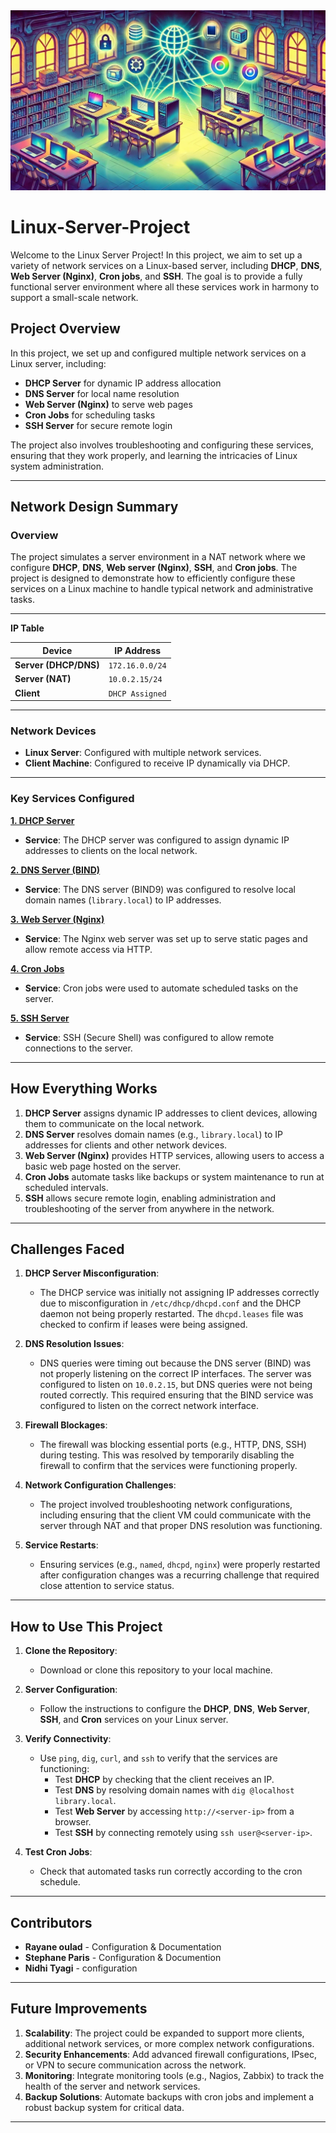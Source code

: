 <img src="assets/Dalibrary.webp">

# Linux-Server-Project

Welcome to the Linux Server Project! In this project, we aim to set up a variety of network services on a Linux-based server, including **DHCP**, **DNS**, **Web Server (Nginx)**, **Cron jobs**, and **SSH**. The goal is to provide a fully functional server environment where all these services work in harmony to support a small-scale network.

## Project Overview

In this project, we set up and configured multiple network services on a Linux server, including:

- **DHCP Server** for dynamic IP address allocation
- **DNS Server** for local name resolution
- **Web Server (Nginx)** to serve web pages
- **Cron Jobs** for scheduling tasks
- **SSH Server** for secure remote login

The project also involves troubleshooting and configuring these services, ensuring that they work properly, and learning the intricacies of Linux system administration.

---

## Network Design Summary

### Overview

The project simulates a server environment in a NAT network where we configure **DHCP**, **DNS**, **Web server (Nginx)**, **SSH**, and **Cron jobs**. The project is designed to demonstrate how to efficiently configure these services on a Linux machine to handle typical network and administrative tasks.

---

**IP Table**

| Device             | IP Address  |
|--------------------|-------------|
| **Server (DHCP/DNS)** | `172.16.0.0/24`   |
| **Server (NAT)** | `10.0.2.15/24`   |
| **Client**          | `DHCP Assigned`   |

---

### Network Devices

- **Linux Server**: Configured with multiple network services.
- **Client Machine**: Configured to receive IP dynamically via DHCP.


---

### Key Services Configured
**[1. DHCP Server](https://github.com/Raygotnun/Linux-Server-Project/tree/main/1.%20DHCP)**
- **Service**: The DHCP server was configured to assign dynamic IP addresses to clients on the local network.
  
**[2. DNS Server (BIND)](https://github.com/Raygotnun/Linux-Server-Project/tree/main/2.%20DNS)**
- **Service**: The DNS server (BIND9) was configured to resolve local domain names (`library.local`) to IP addresses.
  
**[3. Web Server (Nginx)](https://github.com/Raygotnun/Linux-Server-Project/tree/main/3.%20WebServer)**
- **Service**: The Nginx web server was set up to serve static pages and allow remote access via HTTP.
  
**[4. Cron Jobs](https://github.com/Raygotnun/Linux-Server-Project/tree/main/4.%20Cron)**
- **Service**: Cron jobs were used to automate scheduled tasks on the server.

**[5. SSH Server](https://github.com/Raygotnun/Linux-Server-Project/tree/main/5.%20SSH)**
- **Service**: SSH (Secure Shell) was configured to allow remote connections to the server.

---

## How Everything Works

1. **DHCP Server** assigns dynamic IP addresses to client devices, allowing them to communicate on the local network.
2. **DNS Server** resolves domain names (e.g., `library.local`) to IP addresses for clients and other network devices.
3. **Web Server (Nginx)** provides HTTP services, allowing users to access a basic web page hosted on the server.
4. **Cron Jobs** automate tasks like backups or system maintenance to run at scheduled intervals.
5. **SSH** allows secure remote login, enabling administration and troubleshooting of the server from anywhere in the network.

---

## Challenges Faced

1. **DHCP Server Misconfiguration**: 
   - The DHCP service was initially not assigning IP addresses correctly due to misconfiguration in `/etc/dhcp/dhcpd.conf` and the DHCP daemon not being properly restarted. The `dhcpd.leases` file was checked to confirm if leases were being assigned.

2. **DNS Resolution Issues**:
   - DNS queries were timing out because the DNS server (BIND) was not properly listening on the correct IP interfaces. The server was configured to listen on `10.0.2.15`, but DNS queries were not being routed correctly. This required ensuring that the BIND service was configured to listen on the correct network interface.

3. **Firewall Blockages**:
   - The firewall was blocking essential ports (e.g., HTTP, DNS, SSH) during testing. This was resolved by temporarily disabling the firewall to confirm that the services were functioning properly.

4. **Network Configuration Challenges**:
   - The project involved troubleshooting network configurations, including ensuring that the client VM could communicate with the server through NAT and that proper DNS resolution was functioning.

5. **Service Restarts**:
   - Ensuring services (e.g., `named`, `dhcpd`, `nginx`) were properly restarted after configuration changes was a recurring challenge that required close attention to service status.

---

## How to Use This Project

1. **Clone the Repository**:
   - Download or clone this repository to your local machine.
   
2. **Server Configuration**:
   - Follow the instructions to configure the **DHCP**, **DNS**, **Web Server**, **SSH**, and **Cron** services on your Linux server.

3. **Verify Connectivity**:
   - Use `ping`, `dig`, `curl`, and `ssh` to verify that the services are functioning:
     - Test **DHCP** by checking that the client receives an IP.
     - Test **DNS** by resolving domain names with `dig @localhost library.local`.
     - Test **Web Server** by accessing `http://<server-ip>` from a browser.
     - Test **SSH** by connecting remotely using `ssh user@<server-ip>`.

4. **Test Cron Jobs**:
   - Check that automated tasks run correctly according to the cron schedule.

---

## Contributors

- **Rayane oulad** - Configuration & Documentation
- **Stephane Paris** - Configuration & Documention
- **Nidhi Tyagi** - configuration

---

## Future Improvements

1. **Scalability**: The project could be expanded to support more clients, additional network services, or more complex network configurations.
2. **Security Enhancements**: Add advanced firewall configurations, IPsec, or VPN to secure communication across the network.
3. **Monitoring**: Integrate monitoring tools (e.g., Nagios, Zabbix) to track the health of the server and network services.
4. **Backup Solutions**: Automate backups with cron jobs and implement a robust backup system for critical data.

--- 
